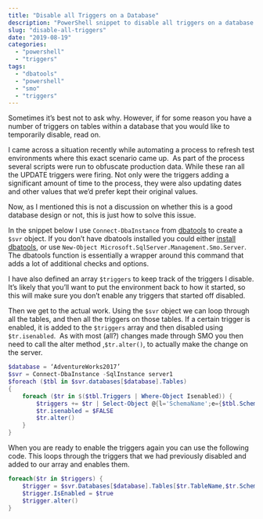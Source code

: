 ```yaml
---
title: "Disable all Triggers on a Database"
description: "PowerShell snippet to disable all triggers on a database."
slug: "disable-all-triggers"
date: "2019-08-19"
categories:
  - "powershell"
  - "triggers"
tags:
  - "dbatools"
  - "powershell"
  - "smo"
  - "triggers"
---
```


Sometimes it’s best not to ask why. However, if for some reason you have a number of triggers on tables within a database that you would like to temporarily disable, read on.

I came across a situation recently while automating a process to refresh test environments where this exact scenario came up.  As part of the process several scripts were run to obfuscate production data. While these ran all the UPDATE triggers were firing. Not only were the triggers adding a significant amount of time to the process, they were also updating dates and other values that we’d prefer kept their original values.

Now, as I mentioned this is not a discussion on whether this is a good database design or not, this is just how to solve this issue.

In the snippet below I use `Connect-DbaInstance` from [dbatools](http://dbatools.io) to create a `$svr` object. If you don’t have dbatools installed you could either [install dbatools](http://dbatools.io/install), or use `New-Object Microsoft.SqlServer.Management.Smo.Server`. The dbatools function is essentially a wrapper around this command that adds a lot of additional checks and options.

I have also defined an array `$triggers` to keep track of the triggers I disable. It’s likely that you’ll want to put the environment back to how it started, so this will make sure you don’t enable any triggers that started off disabled.

Then we get to the actual work. Using the `$svr` object we can loop through all the tables, and then all the triggers on those tables. If a certain trigger is enabled, it is added to the `$triggers` array and then disabled using `$tr.isenabled`.  As with most (all?) changes made through SMO you then need to call the alter method ,`$tr.alter()`, to actually make the change on the server.

```PowerShell
$database = ‘AdventureWorks2017’
$svr = Connect-DbaInstance -SqlInstance server1
$foreach ($tbl in $svr.databases[$database].Tables)
{
    foreach ($tr in $($tbl.Triggers | Where-Object Isenabled)) {
        $triggers += $tr | Select-Object @{l='SchemaName';e={$tbl.Schema}}, @{l='TableName';e={$tbl.name}}, @{l='TriggerName';e={$_.name}}
        $tr.isenabled = $FALSE
        $tr.alter()
    }
}
```

When you are ready to enable the triggers again you can use the following code. This loops through the triggers that we had previously disabled and added to our array and enables them.

```PowerShell
foreach($tr in $triggers) {
    $trigger = $svr.Databases[$database].Tables[$tr.TableName,$tr.SchemaName].Triggers[$tr.TriggerName]
    $trigger.IsEnabled = $true
    $trigger.alter()
}
```
